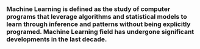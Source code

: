 ### Machine Learning is defined as the study of computer programs that leverage algorithms and statistical models to learn through inference and patterns without being explicitly programed. Machine Learning field has undergone significant developments in the last decade.
